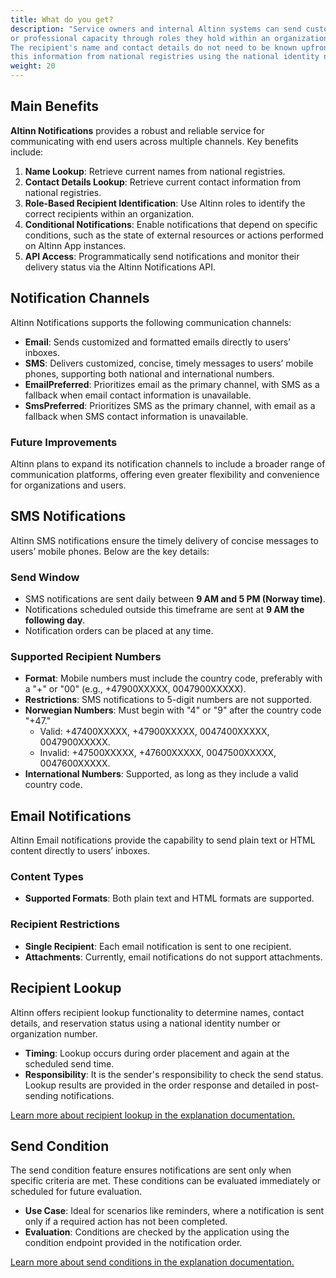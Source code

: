 ```yaml
---
title: What do you get?
description: "Service owners and internal Altinn systems can send customized notifications to individuals in a personal
or professional capacity through roles they hold within an organization.
The recipient's name and contact details do not need to be known upfront, as the Altinn Notifications API can retrieve
this information from national registries using the national identity number or organization number."
weight: 20
---
```


## Main Benefits
**Altinn Notifications** provides a robust and reliable service for communicating with end users across multiple channels. Key benefits include:
1. **Name Lookup**: Retrieve current names from national registries.
2. **Contact Details Lookup**: Retrieve current contact information from national registries.
3. **Role-Based Recipient Identification**: Use Altinn roles to identify the correct recipients within an organization.
4. **Conditional Notifications**: Enable notifications that depend on specific conditions, such as the state of external resources or actions performed on Altinn App instances.
5. **API Access**: Programmatically send notifications and monitor their delivery status via the Altinn Notifications API.

## Notification Channels

Altinn Notifications supports the following communication channels:

- **Email**: Sends customized and formatted emails directly to users’ inboxes. 
- **SMS**: Delivers customized, concise, timely messages to users’ mobile phones, supporting both national and international numbers.
- **EmailPreferred**: Prioritizes email as the primary channel, with SMS as a fallback when email contact information is unavailable.
- **SmsPreferred**: Prioritizes SMS as the primary channel, with email as a fallback when SMS contact information is unavailable.

### Future Improvements

Altinn plans to expand its notification channels to include a broader range of communication platforms, offering even greater flexibility and convenience for organizations and users.

## SMS Notifications

Altinn SMS notifications ensure the timely delivery of concise messages to users’ mobile phones. Below are the key details:

### Send Window

- SMS notifications are sent daily between **9 AM and 5 PM (Norway time)**.
- Notifications scheduled outside this timeframe are sent at **9 AM the following day**.
- Notification orders can be placed at any time.

### Supported Recipient Numbers

- **Format**: Mobile numbers must include the country code, preferably with a "+" or "00" (e.g., +47900XXXXX, 0047900XXXXX).
- **Restrictions**: SMS notifications to 5-digit numbers are not supported.
- **Norwegian Numbers**: Must begin with "4" or "9" after the country code "+47."
  - Valid: +47400XXXXX, +47900XXXXX, 0047400XXXXX, 0047900XXXXX.
  - Invalid: +47500XXXXX, +47600XXXXX, 0047500XXXXX, 0047600XXXXX.
- **International Numbers**: Supported, as long as they include a valid country code.

## Email Notifications

Altinn Email notifications provide the capability to send plain text or HTML content directly to users’ inboxes.

### Content Types

- **Supported Formats**: Both plain text and HTML formats are supported.

### Recipient Restrictions

- **Single Recipient**: Each email notification is sent to one recipient.
- **Attachments**: Currently, email notifications do not support attachments.

## Recipient Lookup

Altinn offers recipient lookup functionality to determine names, contact details, and reservation status using a national identity number or organization number.

- **Timing**: Lookup occurs during order placement and again at the scheduled send time.
- **Responsibility**: It is the sender's responsibility to check the send status. Lookup results are provided in the order response and detailed in post-sending notifications.

[Learn more about recipient lookup in the explanation documentation.](/notifications/explanation/recipient-lookup)

## Send Condition

The send condition feature ensures notifications are sent only when specific criteria are met. These conditions can be evaluated immediately or scheduled for future evaluation.

- **Use Case**: Ideal for scenarios like reminders, where a notification is sent only if a required action has not been completed.
- **Evaluation**: Conditions are checked by the application using the condition endpoint provided in the notification order.

[Learn more about send conditions in the explanation documentation.](/notifications/explanation/send-condition)
